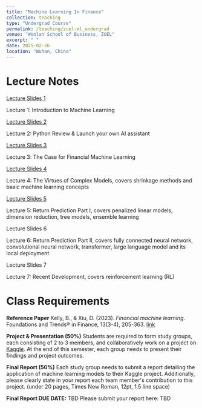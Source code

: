 ```yaml
---
title: "Machine Learning In Finance"
collection: teaching
type: "Undergrad Course"
permalink: /teaching/zuel-ml_undergrad
venue: "Wenlan School of Business, ZUEL"
excerpt: " "
date: 2025-02-26
location: "Wuhan, China"
---
```


# Lecture Notes

[Lecture Slides 1](https://github.com/Anonymous-Y/my_website/blob/6ef83e398d43803685df6da2fb8800e0bf8a1335/files/ZUEL/machine_learning_in_finance/Lecture_1.pdf)

Lecture 1: Introduction to Machine Learning

[Lecture Slides 2](https://github.com/Anonymous-Y/my_website/blob/ab2ca5998d2b3a22e7fd4686420e2d7cf0b89ecf/files/ZUEL/machine_learning_in_finance/Lecture2.pdf)

Lecture 2: Python Review & Launch your own AI assistant

[Lecture Slides 3](https://github.com/Anonymous-Y/my_website/blob/dc5556d81272941c28fbc676a47794cea8331dd9/files/ZUEL/machine_learning_in_finance/lecture3.pdf)

Lecture 3: The Case for Financial Machine Learning

[Lecture Slides 4](https://github.com/Anonymous-Y/my_website/blob/dc5556d81272941c28fbc676a47794cea8331dd9/files/ZUEL/machine_learning_in_finance/lecture4.pdf)

Lecture 4: The Virtues of Complex Models, covers shrinkage methods and basic machine learning concepts

[Lecture Slides 5]() 

Lecture 5: Return Prediction Part I, covers penalized linear models, dimension reduction, tree models, ensemble learning

Lecture Slides 6

Lecture 6: Return Prediction Part II, covers fully connected neural network, convolutional neural network, transformer, large language model and its local deployment

Lecture Slides 7

Lecture 7: Recent Development, covers reinforcement learning (RL)

# Class Requirements

**Reference Paper**
Kelly, B., & Xiu, D. (2023). *Financial machine learning*. Foundations and Trends® in Finance, 13(3-4), 205-363. [link](https://github.com/Anonymous-Y/my_website/blob/08c0b795b5109af48d3399769bea137bae41cf6b/files/ZUEL/machine_learning_in_finance/Financial%20Machine%20Learning.pdf)

**Project & Presentation (50%)**
Students are required to form study groups, each consisting of 2 to 3 members, and collaboratively work on a project on [Kaggle](https://www.kaggle.com/competitions). At the end of this semester, each group needs to present their findings and project outcomes.

**Final Report (50%)**
Each study group needs to submit a report detailing the application of machine learning models to their Kaggle project. Additionally, please clearly state in your report each team member's contribution to this project. (under 20 pages, Times New Roman, 12pt, 1.5 line space)

**Final Report DUE DATE:** TBD
Please submit your report here: TBD
